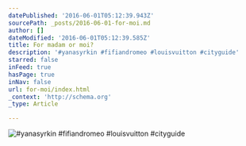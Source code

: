 ```yaml
---
datePublished: '2016-06-01T05:12:39.943Z'
sourcePath: _posts/2016-06-01-for-moi.md
author: []
dateModified: '2016-06-01T05:12:39.585Z'
title: For madam or moi?
description: '#yanasyrkin #fifiandromeo #louisvuitton #cityguide'
starred: false
inFeed: true
hasPage: true
inNav: false
url: for-moi/index.html
_context: 'http://schema.org'
_type: Article

---
```

![#yanasyrkin #fifiandromeo #louisvuitton #cityguide](https://the-grid-user-content.s3-us-west-2.amazonaws.com/3c24c22b-2653-4694-9610-ae522df472ff.jpg)